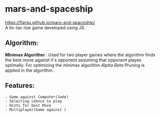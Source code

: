 # mars-and-spaceship
https://flarsu.github.io/mars-and-spaceship/<br>
A tic-tac-toe game developed using JS.<br>
## Algorithm:
  <b>Minimax Algorithm</b> : Used for two player games where the algorithm finds the best move against it's opponent assuming that opponent playes optimally.
  For optimizing the minimax algorithm  <i>Alpha Beta Pruning</i>  is applied in the algorithm. 

## Features:
    - Game against Computer(Jade)
    - Selecting cahnce to play
    - Hints for best Move
    - Multiplayer(Game against )
  




